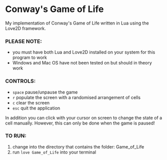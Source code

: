 # Conway's Game of Life

My implementation of Conway's Game of Life written in Lua using the Love2D framework.

### PLEASE NOTE: 
- you must have both Lua and Love2D installed on your system for this program to work
- Windows and Mac OS have not been tested on but should in theory work

### CONTROLS:
- `space` pause/unpause the game
- `r` populate the screen with a randomised arrangement of cells 
- `c` clear the screen
- `esc` quit the application

In addition you can click  with your cursor on screen to change the state of a cell manually. However, this can only be done when the game is paused!

### TO RUN:
1. change into the directory that contains the folder: Game_of_Life
2. run `love Game_of_Life` into your terminal

